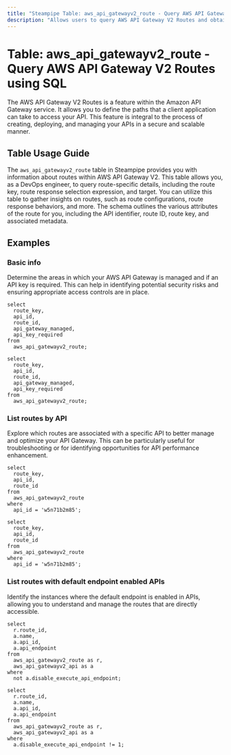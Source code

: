 ```yaml
---
title: "Steampipe Table: aws_api_gatewayv2_route - Query AWS API Gateway V2 Routes using SQL"
description: "Allows users to query AWS API Gateway V2 Routes and obtain detailed information about each route, including the route key, route response selection expression, and target."
---
```


# Table: aws_api_gatewayv2_route - Query AWS API Gateway V2 Routes using SQL

The AWS API Gateway V2 Routes is a feature within the Amazon API Gateway service. It allows you to define the paths that a client application can take to access your API. This feature is integral to the process of creating, deploying, and managing your APIs in a secure and scalable manner.

## Table Usage Guide

The `aws_api_gatewayv2_route` table in Steampipe provides you with information about routes within AWS API Gateway V2. This table allows you, as a DevOps engineer, to query route-specific details, including the route key, route response selection expression, and target. You can utilize this table to gather insights on routes, such as route configurations, route response behaviors, and more. The schema outlines the various attributes of the route for you, including the API identifier, route ID, route key, and associated metadata.

## Examples

### Basic info
Determine the areas in which your AWS API Gateway is managed and if an API key is required. This can help in identifying potential security risks and ensuring appropriate access controls are in place.

```sql+postgres
select
  route_key,
  api_id,
  route_id,
  api_gateway_managed,
  api_key_required
from
  aws_api_gatewayv2_route;
```

```sql+sqlite
select
  route_key,
  api_id,
  route_id,
  api_gateway_managed,
  api_key_required
from
  aws_api_gatewayv2_route;
```

### List routes by API
Explore which routes are associated with a specific API to better manage and optimize your API Gateway. This can be particularly useful for troubleshooting or for identifying opportunities for API performance enhancement.

```sql+postgres
select
  route_key,
  api_id,
  route_id
from
  aws_api_gatewayv2_route
where
  api_id = 'w5n71b2m85';
```

```sql+sqlite
select
  route_key,
  api_id,
  route_id
from
  aws_api_gatewayv2_route
where
  api_id = 'w5n71b2m85';
```

### List routes with default endpoint enabled APIs
Identify the instances where the default endpoint is enabled in APIs, allowing you to understand and manage the routes that are directly accessible.

```sql+postgres
select
  r.route_id,
  a.name,
  a.api_id,
  a.api_endpoint
from
  aws_api_gatewayv2_route as r,
  aws_api_gatewayv2_api as a
where
  not a.disable_execute_api_endpoint;
```

```sql+sqlite
select
  r.route_id,
  a.name,
  a.api_id,
  a.api_endpoint
from
  aws_api_gatewayv2_route as r,
  aws_api_gatewayv2_api as a
where
  a.disable_execute_api_endpoint != 1;
```
